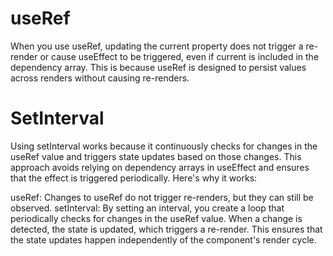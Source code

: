 # useRef

When you use useRef, updating the current property does not trigger a re-render or cause useEffect to be triggered, even if current is included in the dependency array. This is because useRef is designed to persist values across renders without causing re-renders.

# SetInterval

Using setInterval works because it continuously checks for changes in the useRef value and triggers state updates based on those changes. This approach avoids relying on dependency arrays in useEffect and ensures that the effect is triggered periodically. Here's why it works:

useRef: Changes to useRef do not trigger re-renders, but they can still be observed.
setInterval: By setting an interval, you create a loop that periodically checks for changes in the useRef value. When a change is detected, the state is updated, which triggers a re-render.
This ensures that the state updates happen independently of the component's render cycle.


